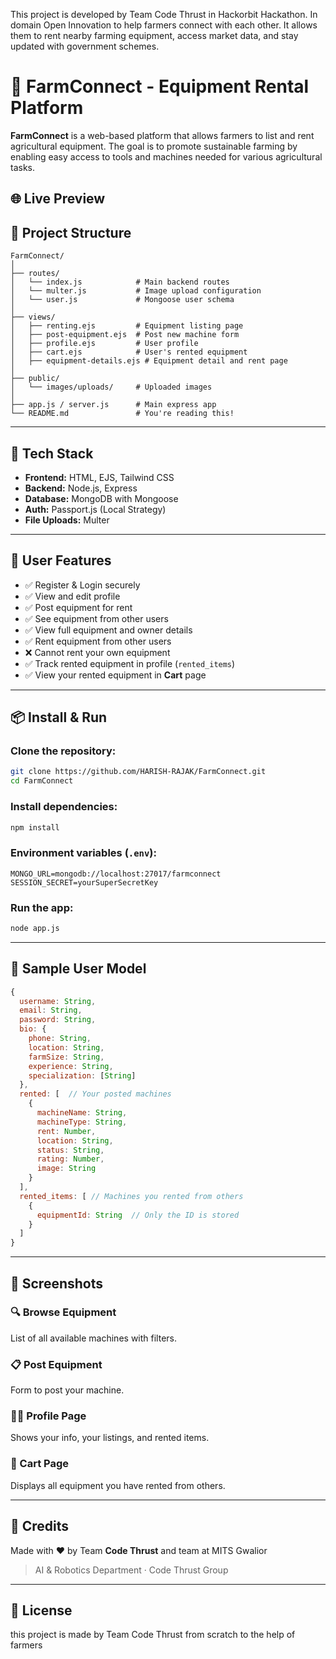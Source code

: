 This project is developed by Team Code Thrust in Hackorbit Hackathon. In domain Open Innovation to help farmers connect with each other.
It allows them to rent nearby farming equipment, access market data, and stay updated with government schemes.

# 🚜 FarmConnect - Equipment Rental Platform

**FarmConnect** is a web-based platform that allows farmers to list and rent agricultural equipment.
The goal is to promote sustainable farming by enabling easy access to tools and machines needed for 
various agricultural tasks.

## 🌐 Live Preview


## 📁 Project Structure

```
FarmConnect/
│
├── routes/
│   └── index.js            # Main backend routes
│   └── multer.js           # Image upload configuration
│   └── user.js             # Mongoose user schema
│
├── views/
│   ├── renting.ejs         # Equipment listing page
│   ├── post-equipment.ejs  # Post new machine form
│   ├── profile.ejs         # User profile
│   ├── cart.ejs            # User's rented equipment
│   ├── equipment-details.ejs # Equipment detail and rent page
│
├── public/
│   └── images/uploads/     # Uploaded images
│
├── app.js / server.js      # Main express app
└── README.md               # You're reading this!
```

---

## 💠 Tech Stack

- **Frontend:** HTML, EJS, Tailwind CSS
- **Backend:** Node.js, Express
- **Database:** MongoDB with Mongoose
- **Auth:** Passport.js (Local Strategy)
- **File Uploads:** Multer

---

## 👤 User Features

- ✅ Register & Login securely
- ✅ View and edit profile
- ✅ Post equipment for rent
- ✅ See equipment from other users
- ✅ View full equipment and owner details
- ✅ Rent equipment from other users
- ❌ Cannot rent your own equipment
- ✅ Track rented equipment in profile (`rented_items`)
- ✅ View your rented equipment in **Cart** page

---

## 📦 Install & Run

### Clone the repository:

```bash
git clone https://github.com/HARISH-RAJAK/FarmConnect.git
cd FarmConnect
```

### Install dependencies:

```bash
npm install
```

### Environment variables (`.env`):

```env
MONGO_URL=mongodb://localhost:27017/farmconnect
SESSION_SECRET=yourSuperSecretKey
```

### Run the app:

```bash
node app.js
```

---

## 🧪 Sample User Model

```js
{
  username: String,
  email: String,
  password: String,
  bio: {
    phone: String,
    location: String,
    farmSize: String,
    experience: String,
    specialization: [String]
  },
  rented: [  // Your posted machines
    {
      machineName: String,
      machineType: String,
      rent: Number,
      location: String,
      status: String,
      rating: Number,
      image: String
    }
  ],
  rented_items: [ // Machines you rented from others
    {
      equipmentId: String  // Only the ID is stored
    }
  ]
}
```

---

## 📸 Screenshots

### 🔍 Browse Equipment
List of all available machines with filters.

### 📋 Post Equipment
Form to post your machine.

### 🧑‍🌾 Profile Page
Shows your info, your listings, and rented items.

### 🛒 Cart Page
Displays all equipment you have rented from others.

---

## 🙏 Credits

Made with ❤️ by Team **Code Thrust** and team at MITS Gwalior

> AI & Robotics Department · Code Thrust Group

---

## 📜 License
this project is made by Team Code Thrust from scratch to the help of farmers 

